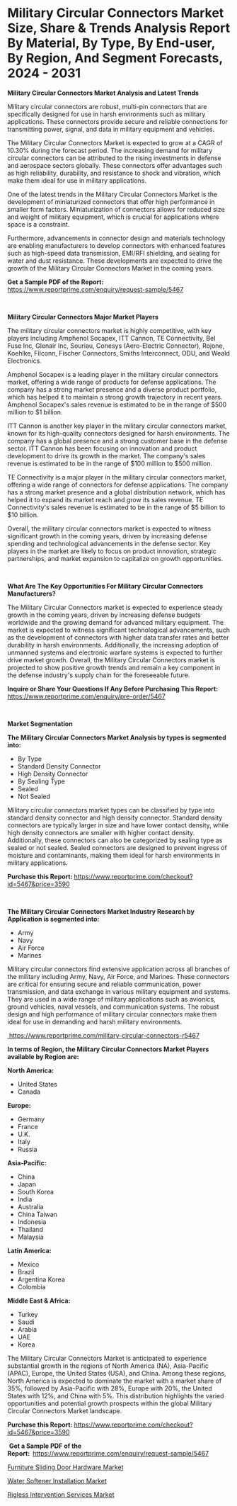 <p><h1>Military Circular Connectors Market Size, Share & Trends Analysis Report By Material, By Type, By End-user, By Region, And Segment Forecasts, 2024 - 2031</h1></p><p><strong>Military Circular Connectors Market Analysis and Latest Trends</strong></p>
<p><p>Military circular connectors are robust, multi-pin connectors that are specifically designed for use in harsh environments such as military applications. These connectors provide secure and reliable connections for transmitting power, signal, and data in military equipment and vehicles.</p><p>The Military Circular Connectors Market is expected to grow at a CAGR of 10.30% during the forecast period. The increasing demand for military circular connectors can be attributed to the rising investments in defense and aerospace sectors globally. These connectors offer advantages such as high reliability, durability, and resistance to shock and vibration, which make them ideal for use in military applications.</p><p>One of the latest trends in the Military Circular Connectors Market is the development of miniaturized connectors that offer high performance in smaller form factors. Miniaturization of connectors allows for reduced size and weight of military equipment, which is crucial for applications where space is a constraint.</p><p>Furthermore, advancements in connector design and materials technology are enabling manufacturers to develop connectors with enhanced features such as high-speed data transmission, EMI/RFI shielding, and sealing for water and dust resistance. These developments are expected to drive the growth of the Military Circular Connectors Market in the coming years.</p></p>
<p><strong>Get a Sample PDF of the Report:&nbsp;</strong> <a href="https://www.reportprime.com/enquiry/request-sample/5467">https://www.reportprime.com/enquiry/request-sample/5467</a></p>
<p>&nbsp;</p>
<p><strong>Military Circular Connectors Major Market Players</strong></p>
<p><p>The military circular connectors market is highly competitive, with key players including Amphenol Socapex, ITT Cannon, TE Connectivity, Bel Fuse Inc, Glenair Inc, Souriau, Conesys (Aero-Electric Connector), Rojone, Koehlke, Filconn, Fischer Connectors, Smiths Interconnect, ODU, and Weald Electronics. </p><p>Amphenol Socapex is a leading player in the military circular connectors market, offering a wide range of products for defense applications. The company has a strong market presence and a diverse product portfolio, which has helped it to maintain a strong growth trajectory in recent years. Amphenol Socapex's sales revenue is estimated to be in the range of $500 million to $1 billion.</p><p>ITT Cannon is another key player in the military circular connectors market, known for its high-quality connectors designed for harsh environments. The company has a global presence and a strong customer base in the defense sector. ITT Cannon has been focusing on innovation and product development to drive its growth in the market. The company's sales revenue is estimated to be in the range of $100 million to $500 million.</p><p>TE Connectivity is a major player in the military circular connectors market, offering a wide range of connectors for defense applications. The company has a strong market presence and a global distribution network, which has helped it to expand its market reach and grow its sales revenue. TE Connectivity's sales revenue is estimated to be in the range of $5 billion to $10 billion.</p><p>Overall, the military circular connectors market is expected to witness significant growth in the coming years, driven by increasing defense spending and technological advancements in the defense sector. Key players in the market are likely to focus on product innovation, strategic partnerships, and market expansion to capitalize on growth opportunities.</p></p>
<p>&nbsp;</p>
<p><strong>What Are The Key Opportunities For Military Circular Connectors Manufacturers?</strong></p>
<p><p>The Military Circular Connectors market is expected to experience steady growth in the coming years, driven by increasing defense budgets worldwide and the growing demand for advanced military equipment. The market is expected to witness significant technological advancements, such as the development of connectors with higher data transfer rates and better durability in harsh environments. Additionally, the increasing adoption of unmanned systems and electronic warfare systems is expected to further drive market growth. Overall, the Military Circular Connectors market is projected to show positive growth trends and remain a key component in the defense industry's supply chain for the foreseeable future.</p></p>
<p><strong>Inquire or Share Your Questions If Any Before Purchasing This Report:</strong> <a href="https://www.reportprime.com/enquiry/pre-order/5467">https://www.reportprime.com/enquiry/pre-order/5467</a></p>
<p>&nbsp;</p>
<p><strong>Market Segmentation</strong></p>
<p><strong>The Military Circular Connectors Market Analysis by types is segmented into:</strong></p>
<p><ul><li>By Type</li><li>Standard Density Connector</li><li>High Density Connector</li><li>By Sealing Type</li><li>Sealed</li><li>Not Sealed</li></ul></p>
<p><p>Military circular connectors market types can be classified by type into standard density connector and high density connector. Standard density connectors are typically larger in size and have lower contact density, while high density connectors are smaller with higher contact density. Additionally, these connectors can also be categorized by sealing type as sealed or not sealed. Sealed connectors are designed to prevent ingress of moisture and contaminants, making them ideal for harsh environments in military applications.</p></p>
<p><strong>Purchase this Report:&nbsp;</strong><a href="https://www.reportprime.com/checkout?id=5467&price=3590">https://www.reportprime.com/checkout?id=5467&price=3590</a></p>
<p>&nbsp;</p>
<p><strong>The Military Circular Connectors Market Industry Research by Application is segmented into:</strong></p>
<p><ul><li>Army</li><li>Navy</li><li>Air Force</li><li>Marines</li></ul></p>
<p><p>Military circular connectors find extensive application across all branches of the military including Army, Navy, Air Force, and Marines. These connectors are critical for ensuring secure and reliable communication, power transmission, and data exchange in various military equipment and systems. They are used in a wide range of military applications such as avionics, ground vehicles, naval vessels, and communication systems. The robust design and high performance of military circular connectors make them ideal for use in demanding and harsh military environments.</p></p>
<p><a href="https://www.reportprime.com/military-circular-connectors-r5467">&nbsp;https://www.reportprime.com/military-circular-connectors-r5467</a></p>
<p><strong>In terms of Region, the Military Circular Connectors Market Players available by Region are:</strong></p>
<p>
    <p> <strong> North America: </strong>
        <ul>
            <li>United States</li>
            <li>Canada</li>
        </ul>
        </p> 
    <p> <strong> Europe: </strong>
        <ul>
            <li>Germany</li>
            <li>France</li>
            <li>U.K.</li>
            <li>Italy</li>
            <li>Russia</li>
        </ul>
        </p> 
    <p> <strong> Asia-Pacific: </strong>
        <ul>
            <li>China</li>
            <li>Japan</li>
            <li>South Korea</li>
            <li>India</li>
            <li>Australia</li>
            <li>China Taiwan</li>
            <li>Indonesia</li>
            <li>Thailand</li>
            <li>Malaysia</li>
        </ul>
        </p> 
    <p> <strong> Latin America: </strong>
        <ul>
            <li>Mexico</li>
            <li>Brazil</li>
            <li>Argentina Korea</li>
            <li>Colombia</li>
        </ul>
        </p> 
    <p> <strong> Middle East & Africa: </strong>
        <ul>
            <li>Turkey</li>
            <li>Saudi</li>
            <li>Arabia</li>
            <li>UAE</li>
            <li>Korea</li>
        </ul>
    </p>
    </p>
<p><p>The Military Circular Connectors Market is anticipated to experience substantial growth in the regions of North America (NA), Asia-Pacific (APAC), Europe, the United States (USA), and China. Among these regions, North America is expected to dominate the market with a market share of 35%, followed by Asia-Pacific with 28%, Europe with 20%, the United States with 12%, and China with 5%. This distribution highlights the varied opportunities and potential growth prospects within the global Military Circular Connectors Market landscape.</p></p>
<p><strong>Purchase this Report: </strong><a href="https://www.reportprime.com/checkout?id=5467&price=3590">https://www.reportprime.com/checkout?id=5467&price=3590</a></p>
<p>&nbsp;<strong>Get a Sample PDF of the Report:&nbsp;&nbsp;</strong><a href="https://www.reportprime.com/enquiry/request-sample/5467">https://www.reportprime.com/enquiry/request-sample/5467</a></p>
<p><strong></strong></p>
<p><p><a href="https://www.linkedin.com/pulse/furniture-sliding-door-hardware-market-size-trends-complete-industry-bizqe">Furniture Sliding Door Hardware Market</a></p><p><a href="https://www.linkedin.com/pulse/water-softener-installation-market-key-successful-business-strategy-5m7be">Water Softener Installation Market</a></p><p><a href="https://www.linkedin.com/pulse/rigless-intervention-services-market-outlook-industry-overview-dkuge">Rigless Intervention Services Market</a></p></p>